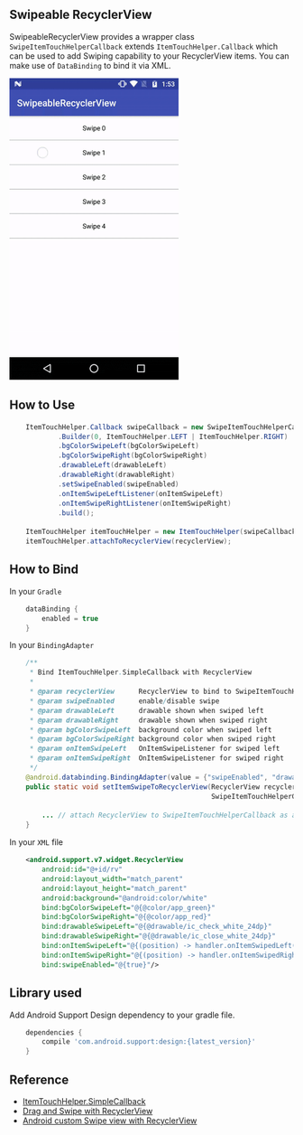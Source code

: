 ## Swipeable RecyclerView

SwipeableRecyclerView provides a wrapper class `SwipeItemTouchHelperCallback` extends `ItemTouchHelper.Callback` which can be used to add Swiping capability to your RecyclerView items. You can make use of `DataBinding` to bind it via XML.

<img src="./README_images/swipeable_recyclerview.gif" width="300" height="534"/>

## How to Use

```java
    ItemTouchHelper.Callback swipeCallback = new SwipeItemTouchHelperCallback
            .Builder(0, ItemTouchHelper.LEFT | ItemTouchHelper.RIGHT)
            .bgColorSwipeLeft(bgColorSwipeLeft)
            .bgColorSwipeRight(bgColorSwipeRight)
            .drawableLeft(drawableLeft)
            .drawableRight(drawableRight)
            .setSwipeEnabled(swipeEnabled)
            .onItemSwipeLeftListener(onItemSwipeLeft)
            .onItemSwipeRightListener(onItemSwipeRight)
            .build();

    ItemTouchHelper itemTouchHelper = new ItemTouchHelper(swipeCallback);
    itemTouchHelper.attachToRecyclerView(recyclerView);
```

## How to Bind

In your `Gradle`

```groovy
    dataBinding {
        enabled = true
    }
```

In your `BindingAdapter`

```java
	/**
	 * Bind ItemTouchHelper.SimpleCallback with RecyclerView
	 *
	 * @param recyclerView      RecyclerView to bind to SwipeItemTouchHelperCallback
	 * @param swipeEnabled      enable/disable swipe
	 * @param drawableLeft      drawable shown when swiped left
	 * @param drawableRight     drawable shown when swiped right
	 * @param bgColorSwipeLeft  background color when swiped left
	 * @param bgColorSwipeRight background color when swiped right
	 * @param onItemSwipeLeft   OnItemSwipeListener for swiped left
	 * @param onItemSwipeRight  OnItemSwipeListener for swiped right
	 */
	@android.databinding.BindingAdapter(value = {"swipeEnabled", "drawableSwipeLeft", "drawableSwipeRight", "bgColorSwipeLeft", "bgColorSwipeRight", "onItemSwipeLeft", "onItemSwipeRight"}, requireAll = false)
	public static void setItemSwipeToRecyclerView(RecyclerView recyclerView, boolean swipeEnabled, Drawable drawableLeft, Drawable drawableRight, int bgColorSwipeLeft, int bgColorSwipeRight,
	                                              SwipeItemTouchHelperCallback.OnItemSwipeListener onItemSwipeLeft, SwipeItemTouchHelperCallback.OnItemSwipeListener onItemSwipeRight) {

		... // attach RecyclerView to SwipeItemTouchHelperCallback as above
	}
```

In your `XML` file

```xml
    <android.support.v7.widget.RecyclerView
        android:id="@+id/rv"
        android:layout_width="match_parent"
        android:layout_height="match_parent"
        android:background="@android:color/white"
        bind:bgColorSwipeLeft="@{@color/app_green}"
        bind:bgColorSwipeRight="@{@color/app_red}"
        bind:drawableSwipeLeft="@{@drawable/ic_check_white_24dp}"
        bind:drawableSwipeRight="@{@drawable/ic_close_white_24dp}"
        bind:onItemSwipeLeft="@{(position) -> handler.onItemSwipedLeft(position)}"
        bind:onItemSwipeRight="@{(position) -> handler.onItemSwipedRight(position)}"
        bind:swipeEnabled="@{true}"/>
```

## Library used

Add Android Support Design dependency to your gradle file.

```groovy
    dependencies {
        compile 'com.android.support:design:{latest_version}'
    }
```

## Reference

- [ItemTouchHelper.SimpleCallback](https://developer.android.com/reference/android/support/v7/widget/helper/ItemTouchHelper.SimpleCallback.html)
- [Drag and Swipe with RecyclerView](https://medium.com/@ipaulpro/drag-and-swipe-with-recyclerview-b9456d2b1aaf)
- [Android custom Swipe view with RecyclerView](https://www.learn2crack.com/2016/02/custom-swipe-recyclerview.html)